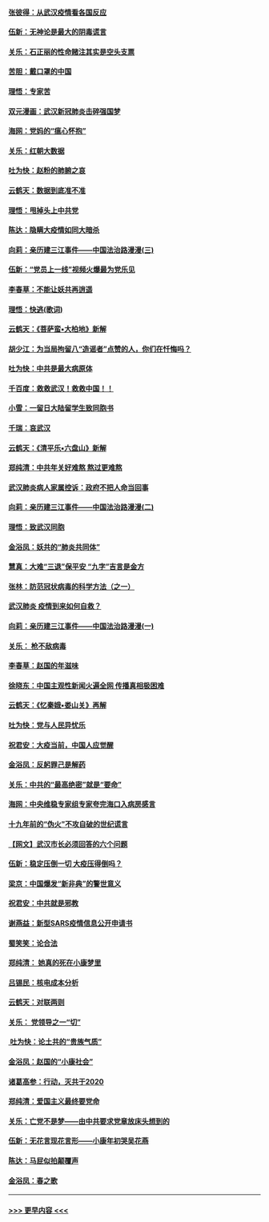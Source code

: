 #### [张彼得：从武汉疫情看各国反应](../pages/nsc993/n11850102.md?t=02070911) 
#### [伍新：无神论是最大的阴毒谎言](../pages/nsc993/n11846129.md?t=02070911) 
#### [关乐：石正丽的性命赌注其实是空头支票](../pages/nsc993/n11846109.md?t=02070911) 
#### [苦胆：戴口罩的中国](../pages/nsc993/n11845576.md?t=02070911) 
#### [理悟：专家苦](../pages/nsc993/n11845564.md?t=02070911) 
#### [双元漫画：武汉新冠肺炎击碎强国梦](../pages/nsc993/n11843320.md?t=02070911) 
#### [海网：党妈的“瘟心怀抱”](../pages/nsc993/n11840740.md?t=02070911) 
#### [关乐：红朝大数据](../pages/nsc993/n11840675.md?t=02070911) 
#### [吐为快：赵粉的肺腑之哀](../pages/nsc993/n11840618.md?t=02070911) 
#### [云鹤天：数据到底准不准](../pages/nsc993/n11840325.md?t=02070911) 
#### [理悟：甩掉头上中共党](../pages/nsc993/n11838826.md?t=02070911) 
#### [陈达：隐瞒大疫情如同大暗杀](../pages/nsc993/n11838771.md?t=02070911) 
#### [向莉：亲历建三江事件——中国法治路漫漫(三)](../pages/nsc993/n11831825.md?t=02070911) 
#### [伍新：“党员上一线”视频火爆最为党乐见](../pages/nsc993/n11838200.md?t=02070911) 
#### [李春草：不能让妖共再逍遥](../pages/nsc993/n11838102.md?t=02070911) 
#### [理悟：快逃(歌词)](../pages/nsc993/n11838083.md?t=02070911) 
#### [云鹤天：《菩萨蛮▪大柏地》新解](../pages/nsc993/n11838059.md?t=02070911) 
#### [胡少江：为当局拘留八“造谣者”点赞的人，你们在忏悔吗？](../pages/nsc993/n11836801.md?t=02070911) 
#### [吐为快：中共是最大病原体](../pages/nsc993/n11836748.md?t=02070911) 
#### [千百度：救救武汉！救救中国！！](../pages/nsc993/n11836145.md?t=02070911) 
#### [小雪：一留日大陆留学生致同胞书](../pages/nsc993/n11834624.md?t=02070911) 
#### [千瑞：哀武汉](../pages/nsc993/n11833647.md?t=02070911) 
#### [云鹤天：《清平乐▪六盘山》新解](../pages/nsc993/n11833611.md?t=02070911) 
#### [郑纯清：中共年关好难熬 熬过更难熬](../pages/nsc993/n11833489.md?t=02070911) 
#### [武汉肺炎病人家属控诉：政府不把人命当回事](../pages/nsc993/n11833205.md?t=02070911) 
#### [向莉：亲历建三江事件——中国法治路漫漫(二)](../pages/nsc993/n11829102.md?t=02070911) 
#### [理悟：致武汉同胞](../pages/nsc993/n11831522.md?t=02070911) 
#### [金浴凤：妖共的“肺炎共同体”](../pages/nsc993/n11829448.md?t=02070911) 
#### [慧真：大难“三退”保平安 “九字”吉言是金方](../pages/nsc993/n11829501.md?t=02070911) 
#### [张林：防范冠状病毒的科学方法（之一）](../pages/nsc993/n11828618.md?t=02070911) 
#### [武汉肺炎 疫情到来如何自救？](../pages/nsc993/n11827632.md?t=02070911) 
#### [向莉：亲历建三江事件——中国法治路漫漫(一)](../pages/nsc993/n11827190.md?t=02070911) 
#### [关乐： 枪不敌病毒](../pages/nsc993/n11826746.md?t=02070911) 
#### [李春草：赵国的年滋味](../pages/nsc993/n11826321.md?t=02070911) 
#### [徐晓东：中国主观性新闻火遍全网 传播真相极困难](../pages/nsc993/n11826508.md?t=02070911) 
#### [云鹤天：《忆秦娥▪娄山关》再解](../pages/nsc993/n11824682.md?t=02070911) 
#### [吐为快：党与人民异忧乐](../pages/nsc993/n11824660.md?t=02070911) 
#### [祝君安：大疫当前，中国人应觉醒](../pages/nsc993/n11821946.md?t=02070911) 
#### [金浴凤：反躬罪己是解药](../pages/nsc993/n11820280.md?t=02070911) 
#### [关乐：中共的“最高绝密”就是“要命”](../pages/nsc993/n11816946.md?t=02070911) 
#### [海网：中央维稳专家组专家夸完海口入病房感言](../pages/nsc993/n11815138.md?t=02070911) 
#### [十九年前的“伪火”不攻自破的世纪谎言](../pages/nsc993/n11813238.md?t=02070911) 
#### [【网文】武汉市长必须回答的六个问题](../pages/nsc993/n11813848.md?t=02070911) 
#### [伍新：稳定压倒一切 大疫压得倒吗？](../pages/nsc993/n11812634.md?t=02070911) 
#### [梁京：中国爆发“新非典”的警世意义](../pages/nsc993/n11812554.md?t=02070911) 
#### [祝君安：中共就是邪教](../pages/nsc993/n11812431.md?t=02070911) 
#### [谢燕益：新型SARS疫情信息公开申请书](../pages/nsc993/n11808840.md?t=02070911) 
#### [蜀笑笑：论合法](../pages/nsc993/n11808064.md?t=02070911) 
#### [郑纯清： 她真的死在小康梦里](../pages/nsc993/n11806623.md?t=02070911) 
#### [吕锡民：核电成本分析](../pages/nsc993/n11806284.md?t=02070911) 
#### [云鹤天：对联两则](../pages/nsc993/n11805957.md?t=02070911) 
#### [关乐： 党领导之一“切”](../pages/nsc993/n11804505.md?t=02070911) 
#### [ 吐为快：论土共的“贵族气质”](../pages/nsc993/n11804490.md?t=02070911) 
#### [金浴凤：赵国的“小康社会”](../pages/nsc993/n11804452.md?t=02070911) 
#### [诸葛高参：行动，灭共于2020](../pages/nsc993/n11804120.md?t=02070911) 
#### [郑纯清：爱国主义最终要党命](../pages/nsc993/n11802197.md?t=02070911) 
#### [关乐：亡党不是梦——由中共要求党章放床头想到的](../pages/nsc993/n11802156.md?t=02070911) 
#### [伍新：无花言现花言形——小康年初哭吴花燕](../pages/nsc993/n11800044.md?t=02070911) 
#### [陈达：马屁似拍颠覆声](../pages/nsc993/n11800010.md?t=02070911) 
#### [金浴凤：春之歌](../pages/nsc993/n11797687.md?t=02070911) 

----
#### [ >>> 更早内容 <<< ](../indexes/nsc993-earlier.md)
